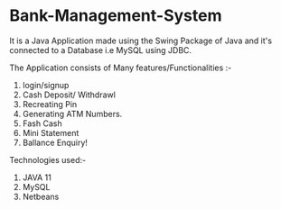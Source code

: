 # Bank-Management-System
It is a Java Application made using the Swing Package of Java and it's connected to a Database i.e MySQL using JDBC.

The Application consists of Many features/Functionalities :-

1. login/signup
2. Cash Deposit/ Withdrawl
3. Recreating Pin
4. Generating ATM Numbers.
5. Fash Cash
6. Mini Statement
7. Ballance Enquiry!

Technologies used:-

1. JAVA 11
2. MySQL
3. Netbeans